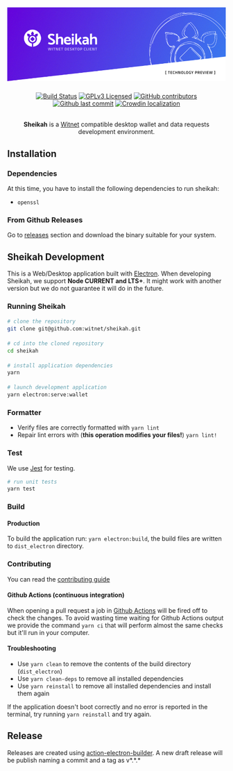 <div align="center">
    <h1><img src="https://raw.githubusercontent.com/witnet/sheikah/master/.github/header.png" alt="Sheikah"/></a></h1>
    <a href="https://travis-ci.com/witnet/sheikah"><img src="https://travis-ci.com/witnet/sheikah.svg?branch=master" alt="Build Status" /></a>
    <a href="https://github.com/witnet/sheikah/blob/master/LICENSE"><img src="https://img.shields.io/github/license/witnet/sheikah.svg" alt="GPLv3 Licensed" /></a>
    <a href="https://github.com/witnet/sheikah/graphs/contributors"><img src="https://img.shields.io/github/contributors/witnet/sheikah.svg" alt="GitHub contributors" /></a>
    <a href="https://github.com/witnet/sheikah/commits/dev"><img src="https://img.shields.io/github/last-commit/witnet/sheikah.svg" alt="Github last commit" /></a>
    <a href="https://witnet.crowdin.com/sheikah-witnet-wallet"><img src="https://badges.crowdin.net/e/b5251f26e4f4f95a5e772859afa9e492/localized.svg" alt="Crowdin localization" /></a>
    <br /><br />
    <p><strong>Sheikah</strong> is a <a href="https://witnet.io/">Witnet</a> compatible desktop wallet and data requests development environment.</p>
</div>

## Installation

### Dependencies

At this time, you have to install the following dependencies to run sheikah:

- `openssl`

### From Github Releases

Go to [releases](https://github.com/witnet/sheikah/releases) section and download the binary suitable for your system.

## Sheikah Development

This is a Web/Desktop application built with [Electron](https://electronjs.org/). When developing Sheikah, we support **Node CURRENT and LTS+**. It might work with another version but we do not guarantee it will do in the future.

### Running Sheikah

```bash
# clone the repository
git clone git@github.com:witnet/sheikah.git

# cd into the cloned repository
cd sheikah

# install application dependencies
yarn

# launch development application
yarn electron:serve:wallet
```

### Formatter

- Verify files are correctly formatted with `yarn lint`
- Repair lint errors with (**this operation modifies your files!**) `yarn lint!`

### Test

We use [Jest](https://facebook.github.io/jest/) for testing.

```bash
# run unit tests
yarn test
```

### Build

#### Production

To build the application run: `yarn electron:build`, the build files are written to `dist_electron` directory.

### Contributing

You can read the [contributing guide](https://github.com/witnet/sheikah/blob/master/.github/CONTRIBUTING.md)

#### Github Actions (continuous integration)

When opening a pull request a job in [Github Actions](https://github.com/features/actions) will be fired off to check the changes. To avoid wasting time waiting for Github Actions output we provide the command `yarn ci` that will perform almost the same checks but it'll run in your computer.

#### Troubleshooting

- Use `yarn clean` to remove the contents of the build directory (`dist_electron`)
- Use `yarn clean-deps` to remove all installed dependencies
- Use `yarn reinstall` to remove all installed dependencies and install them again

If the application doesn't boot correctly and no error is reported in the terminal, try running `yarn reinstall` and try again.

## Release

Releases are created using [action-electron-builder](https://github.com/samuelmeuli/action-electron-builder). A new draft release will be publish naming a commit and a tag as v*.*.\*
